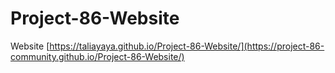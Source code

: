 # Project-86-Website

Website
[https://taliayaya.github.io/Project-86-Website/](https://project-86-community.github.io/Project-86-Website/)
